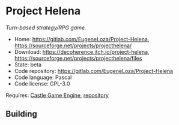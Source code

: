 # Project Helena

_Turn-based strategy/RPG game._

- Home: https://gitlab.com/EugeneLoza/Project-Helena, https://sourceforge.net/projects/projecthelena/
- Download: https://decoherence.itch.io/project-helena, https://sourceforge.net/projects/projecthelena/files
- State: beta
- Code repository: https://gitlab.com/EugeneLoza/Project-Helena
- Code language: Pascal
- Code license: GPL-3.0

Requires: [Castle Game Engine](https://castle-engine.io/index.php), [repository](https://github.com/castle-engine/castle-engine)

## Building

